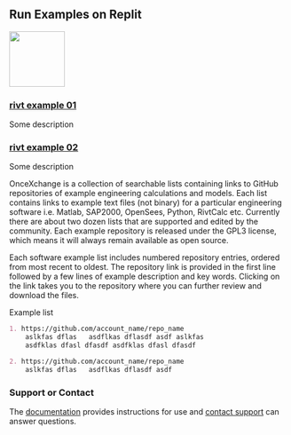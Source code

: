 ## Run Examples on Replit

<img src="./assets/img/repl1_logo.jpg" width="100" height="100" />

### [rivt example 01](https://repl.it/@rivtcalc/tryrivt01#main.py)

Some description

### [rivt example 02](https://repl.it/@rivtcalc/tryrivt02#main.py)

Some description

OnceXchange is a collection of searchable lists containing links to GitHub repositories of example engineering calculations and models.  Each list contains links to example text files (not binary) for a particular engineering software i.e. Matlab, SAP2000, OpenSees, Python, RivtCalc etc.  Currently there are about two dozen lists that are supported and edited by the community. Each example repository is released under the GPL3 license, which means it will always remain available as open source.

Each software example list includes numbered repository entries, ordered from most recent to oldest.  The repository link is provided in the first line followed by a few lines of example description and key words.  Clicking on the link takes you to the repository where you can further review and download the files.

Example list
```markdown
1. https://github.com/account_name/repo_name
    aslkfas dflas   asdflkas dflasdf asdf aslkfas  
    asdfklas dfasl dfasdf asdfklas dfasl dfasdf 

2. https://github.com/account_name/repo_name
    aslkfas dflas   asdflkas dflasdf asdf 
```


### Support or Contact

The [documentation](https://docs.github.com/categories/github-pages-basics/) provides instructions for use and [contact support](oncexchange@gmail.com) can answer questions. 


